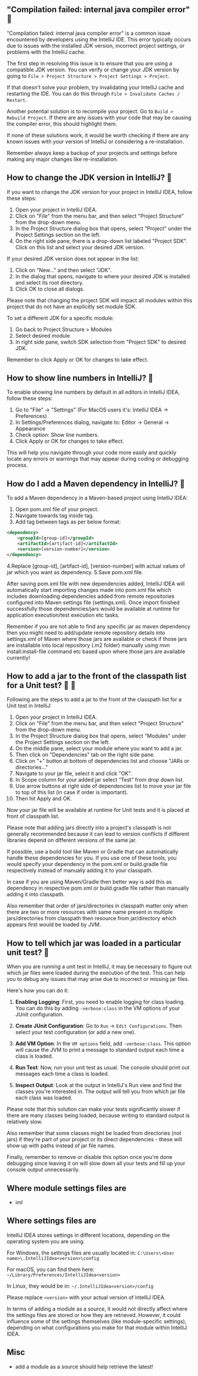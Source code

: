 ## "Compilation failed: internal java compiler error" 🌿

"Compilation failed: internal java compiler error" is a common issue encountered by developers using the IntelliJ IDE. This error typically occurs due to issues with the installed JDK version, incorrect project settings, or problems with the IntelliJ cache. 

The first step in resolving this issue is to ensure that you are using a compatible JDK version. You can verify or change your JDK version by going to `File > Project Structure > Project Settings > Project`.

If that doesn't solve your problem, try invalidating your IntelliJ cache and restarting the IDE. You can do this through `File > Invalidate Caches / Restart`.

Another potential solution is to recompile your project. Go to `Build > Rebuild Project`. If there are any issues with your code that may be causing the compiler error, this should highlight them.

If none of these solutions work, it would be worth checking if there are any known issues with your version of IntelliJ or considering a re-installation.

Remember always keep a backup of your projects and settings before making any major changes like re-installation. 


## How to change the JDK version in IntelliJ? 🌿

If you want to change the JDK version for your project in IntelliJ IDEA, follow these steps:

1. Open your project in IntelliJ IDEA.
2. Click on "File" from the menu bar, and then select "Project Structure" from the drop-down menu.
3. In the Project Structure dialog box that opens, select "Project" under the Project Settings section on the left.
4. On the right side pane, there is a drop-down list labeled "Project SDK". Click on this list and select your desired JDK version.

If your desired JDK version does not appear in the list:

1. Click on "New..." and then select "JDK".
2. In the dialog that opens, navigate to where your desired JDK is installed and select its root directory.
3. Click OK to close all dialogs.

Please note that changing the project SDK will impact all modules within this project that do not have an explicitly set module SDK.

To set a different JDK for a specific module:

1. Go back to Project Structure > Modules
2. Select desired module
3. In right side pane, switch SDK selection from "Project SDK" to desired JDK.

Remember to click Apply or OK for changes to take effect.

## How to show line numbers in IntelliJ? 🌿

To enable showing line numbers by default in all editors in IntelliJ IDEA, follow these steps:

1. Go to "File" -> "Settings" (For MacOS users it's: IntelliJ IDEA -> Preferences)
2. In Settings/Preferences dialog, navigate to: Editor -> General -> Appearance
3. Check option: Show line numbers.
4. Click Apply or OK for changes to take effect.

This will help you navigate through your code more easily and quickly locate any errors or warnings that may appear during coding or debugging process.

## How do I add a Maven dependency in IntelliJ?  🌿

To add a Maven dependency in a Maven-based project using IntelliJ IDEA:

1. Open pom.xml file of your project.
2. Navigate towards <dependencies> tag inside <project> tag.
3. Add <dependency> tag between <dependencies> tags as per below format:
```xml
<dependency>
    <groupId>[group-id]</groupId>
    <artifactId>[artifact-id]</artifactId>
    <version>[version-number]</version>
</dependency>
```
4.Replace [group-id], [artifact-id], [version-number] with actual values of jar which you want as dependency.
5.Save pom.xml file.

After saving pom.xml file with new dependencies added, IntelliJ IDEA will automatically start importing changes made into pom.xml file which includes downloading dependencies added from remote repositories configured into Maven settings file (settings.xml). Once import finished successfully those dependencies/jars would be available at runtime for application execution/test execution etc tasks.

Remember if you are not able to find any specific jar as maven dependency then you might need to add/update remote repository details into settings.xml of Maven where those jars are available or check if those jars are installable into local repository (.m2 folder) manually using mvn install:install-file command etc based upon where those jars are available currently!

## How to add a jar to the front of the classpath list for a Unit test? 🌿 🌿

Following are the steps to add a jar to the front of the classpath list for a Unit test in IntelliJ:

1. Open your project in IntelliJ IDEA.
2. Click on "File" from the menu bar, and then select "Project Structure" from the drop-down menu.
3. In the Project Structure dialog box that opens, select "Modules" under the Project Settings section on the left.
4. On the middle pane, select your module where you want to add a jar.
5. Then click on "Dependencies" tab on the right side pane.
6. Click on "+" button at bottom of dependencies list and choose "JARs or directories..."
7. Navigate to your jar file, select it and click "OK".
8. In Scope column for your added jar select “Test” from drop down list.
9. Use arrow buttons at right side of dependencies list to move your jar file to top of this list (in case if order is important).
10. Then hit Apply and OK.

Now your jar file will be available at runtime for Unit tests and it is placed at front of classpath list.

Please note that adding jars directly into a project's classpath is not generally recommended because it can lead to version conflicts if different libraries depend on different versions of the same jar.

If possible, use a build tool like Maven or Gradle that can automatically handle these dependencies for you. If you use one of these tools, you would specify your dependency in the pom.xml or build.gradle file respectively instead of manually adding it to your classpath.

In case if you are using Maven/Gradle then better way is add this as dependency in respective pom.xml or build.gradle file rather than manually adding it into classpath.

Also remember that order of jars/directories in classpath matter only when there are two or more resources with same name present in multiple jars/directories from classpath then resource from jar/directory which appears first would be loaded by JVM.
 
## How to tell which jar was loaded in a particular unit test? 🌿

When you are running a unit test in IntelliJ, it may be necessary to figure out which jar files were loaded during the execution of the test. This can help you to debug any issues that may arise due to incorrect or missing jar files. 

Here's how you can do it:

1. **Enabling Logging**: First, you need to enable logging for class loading. You can do this by adding `-verbose:class` in the VM options of your JUnit configuration.

2. **Create JUnit Configuration**: Go to `Run` -> `Edit Configurations`. Then select your test configuration (or add a new one).

3. **Add VM Option**: In the `VM options` field, add `-verbose:class`. This option will cause the JVM to print a message to standard output each time a class is loaded.

4. **Run Test**: Now, run your unit test as usual. The console should print out messages each time a class is loaded.

5. **Inspect Output**: Look at the output in IntelliJ's Run view and find the classes you're interested in. The output will tell you from which jar file each class was loaded.

Please note that this solution can make your tests significantly slower if there are many classes being loaded, because writing to standard output is relatively slow.

Also remember that some classes might be loaded from directories (not jars) if they're part of your project or its direct dependencies - these will show up with paths instead of jar file names. 

Finally, remember to remove or disable this option once you're done debugging since leaving it on will slow down all your tests and fill up your console output unnecessarily.
 

## Where module settings files are
- iml 
## Where settings files are


IntelliJ IDEA stores settings in different locations, depending on the operating system you are using.

For Windows, the settings files are usually located in:
`C:\Users\<User name>\.IntelliJIdea<version>\config`

For macOS, you can find them here:
`~/Library/Preferences/IntelliJIdea<version>`

In Linux, they would be in:
`~/.IntelliJIdea<version>/config`

Please replace `<version>` with your actual version of IntelliJ IDEA. 

In terms of adding a module as a source, it would not directly affect where the settings files are stored or how they are retrieved. However, it could influence some of the settings themselves (like module-specific settings), depending on what configurations you make for that module within IntelliJ IDEA.

## Misc 
- add a module as a source should help retrieve the latest! 